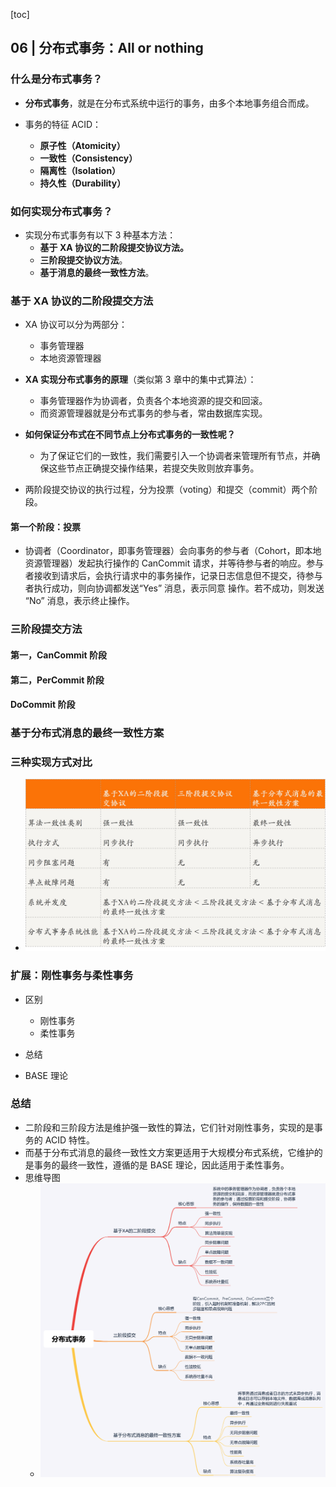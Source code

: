 [toc]

## 06 | 分布式事务：All or nothing

### 什么是分布式事务？

-   **分布式事务**，就是在分布式系统中运行的事务，由多个本地事务组合而成。

-   事务的特征 ACID：
    -   **原子性（Atomicity）**
    -   **一致性（Consistency）**
    -   **隔离性（Isolation）**
    -   **持久性（Durability）**

### 如何实现分布式事务？

-   实现分布式事务有以下 3 种基本方法：
    -   **基于 XA 协议的二阶段提交协议方法。**
    -   **三阶段提交协议方法**。
    -   **基于消息的最终一致性方法**。

### 基于 XA 协议的二阶段提交方法

-   XA 协议可以分为两部分：
    -   事务管理器
    -   本地资源管理器

-   **XA 实现分布式事务的原理**（类似第 3 章中的集中式算法）：
    -   事务管理器作为协调者，负责各个本地资源的提交和回滚。
    -   而资源管理器就是分布式事务的参与者，常由数据库实现。
-   **如何保证分布式在不同节点上分布式事务的一致性呢？**
    -   为了保证它们的一致性，我们需要引入一个协调者来管理所有节点，并确保这些节点正确提交操作结果，若提交失败则放弃事务。
-   两阶段提交协议的执行过程，分为投票（voting）和提交（commit）两个阶段。

#### 第一个阶段：**投票**

-   协调者（Coordinator，即事务管理器）会向事务的参与者（Cohort，即本地资源管理器）发起执行操作的 CanCommit 请求，并等待参与者的响应。参与者接收到请求后，会执行请求中的事务操作，记录日志信息但不提交，待参与者执行成功，则向协调都发送“Yes” 消息，表示同意 操作。若不成功，则发送 “No” 消息，表示终止操作。

### 三阶段提交方法

#### 第一，CanCommit 阶段

#### 第二，PerCommit 阶段

#### DoCommit 阶段

### 基于分布式消息的最终一致性方案

### 三种实现方式对比

-   ![img](imgs/336003047ac1e012be1e1c9ccc793f34.jpg)

### 扩展：刚性事务与柔性事务

-   区别
    -   刚性事务
    -   柔性事务
-   总结

-   BASE 理论

### 总结

-   二阶段和三阶段方法是维护强一致性的算法，它们针对刚性事务，实现的是事务的 ACID 特性。
-   而基于分布式消息的最终一致性文方案更适用于大规模分布式系统，它维护的是事务的最终一致性，遵循的是 BASE 理论，因此适用于柔性事务。
-   思维导图
    -   ![img](imgs/f1145be7b95852063377de683b11520c.png)